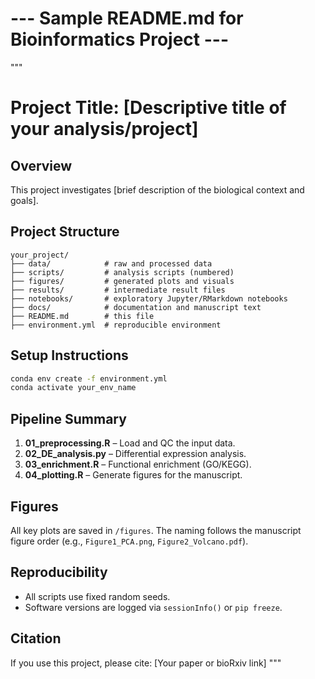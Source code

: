# --- Sample README.md for Bioinformatics Project ---

"""
# Project Title: [Descriptive title of your analysis/project]

## Overview
This project investigates [brief description of the biological context and goals].

## Project Structure
```
your_project/
├── data/            # raw and processed data
├── scripts/         # analysis scripts (numbered)
├── figures/         # generated plots and visuals
├── results/         # intermediate result files
├── notebooks/       # exploratory Jupyter/RMarkdown notebooks
├── docs/            # documentation and manuscript text
├── README.md        # this file
├── environment.yml  # reproducible environment
```

## Setup Instructions
```bash
conda env create -f environment.yml
conda activate your_env_name
```

## Pipeline Summary
1. **01_preprocessing.R** – Load and QC the input data.
2. **02_DE_analysis.py** – Differential expression analysis.
3. **03_enrichment.R** – Functional enrichment (GO/KEGG).
4. **04_plotting.R** – Generate figures for the manuscript.

## Figures
All key plots are saved in `/figures`. The naming follows the manuscript figure order (e.g., `Figure1_PCA.png`, `Figure2_Volcano.pdf`).

## Reproducibility
- All scripts use fixed random seeds.
- Software versions are logged via `sessionInfo()` or `pip freeze`.

## Citation
If you use this project, please cite: [Your paper or bioRxiv link]
"""